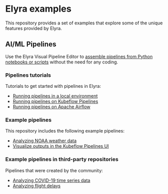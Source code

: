<!--
{% comment %}
Copyright 2018-2020 Elyra Authors

Licensed under the Apache License, Version 2.0 (the "License");
you may not use this file except in compliance with the License.
You may obtain a copy of the License at

http://www.apache.org/licenses/LICENSE-2.0

Unless required by applicable law or agreed to in writing, software
distributed under the License is distributed on an "AS IS" BASIS,
WITHOUT WARRANTIES OR CONDITIONS OF ANY KIND, either express or implied.
See the License for the specific language governing permissions and
limitations under the License.
{% endcomment %}
-->

# Elyra examples

This repository provides a set of examples that explore some of the unique
features provided by Elyra.

## AI/ML Pipelines

Use the Elyra Visual Pipeline Editor to [assemble pipelines from Python notebooks or scripts](https://elyra.readthedocs.io/en/latest/user_guide/pipelines.html) without the need for any coding.

### Pipelines tutorials
Tutorials to get started with pipelines in Elyra:
- [Running pipelines in a local environment](pipelines/hello_world)
- [Running pipelines on Kubeflow Pipelines](pipelines/hello_world_kubeflow_pipelines)
- [Running pipelines on Apache Airflow](pipelines/hello_world_apache_airflow)

### Example pipelines
This repository includes the following example pipelines:
- [Analyzing NOAA weather data](pipelines/dax_noaa_weather_data)
- [Visualize outputs in the Kubeflow Pipelines UI](pipelines/visualize_output_in_kubeflow_pipelines_ui)

### Example pipelines in third-party repositories
Pipelines that were created by the community:
- [Analyzing COVID-19 time series data](https://github.com/CODAIT/covid-notebooks)
- [Analyzing flight delays](https://github.com/CODAIT/flight-delay-notebooks)
